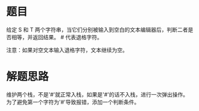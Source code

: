 # 题目
给定 S 和 T 两个字符串，当它们分别被输入到空白的文本编辑器后，判断二者是否相等，并返回结果。 # 代表退格字符。  

注意：如果对空文本输入退格字符，文本继续为空。
# 解题思路
维护两个栈，不是'#'就正常入栈，如果是'#'的话不入栈，进行一次弹出操作。  
为了避免第一个字符为'#'导致报错，添加一个判断条件。